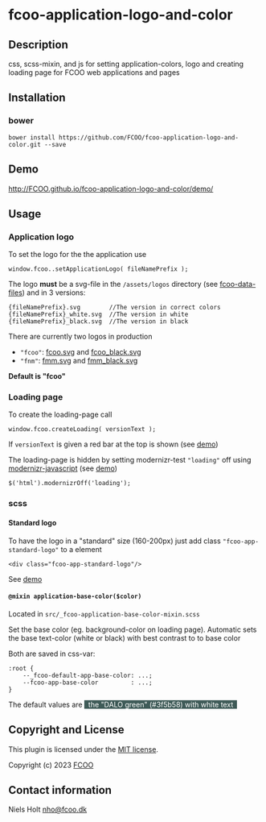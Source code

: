 # fcoo-application-logo-and-color
>


## Description
css, scss-mixin, and js for setting application-colors, logo and creating loading page for FCOO web applications and pages

## Installation
### bower
`bower install https://github.com/FCOO/fcoo-application-logo-and-color.git --save`

## Demo
http://FCOO.github.io/fcoo-application-logo-and-color/demo/

## Usage

### Application logo

To set the logo for the the application use
    
    window.fcoo..setApplicationLogo( fileNamePrefix );

The logo **must** be a svg-file in the `/assets/logos` directory (see [fcoo-data-files](https://github.com/FCOO/fcoo-data-files)) and in 3 versions:

    {fileNamePrefix}.svg        //The version in correct colors 
    {fileNamePrefix}_white.svg  //The version in white 
    {fileNamePrefix}_black.svg  //The version in black

There are currently two logos in production

- `"fcoo"`: [fcoo.svg](https://app.fcoo.dk/assets/logos/fcoo.svg) and [fcoo_black.svg](https://app.fcoo.dk/assets/logos/fcoo_black.svg)
- `"fnm"`: [fmm.svg](https://app.fcoo.dk/assets/logos/fmn.svg) and [fmm_black.svg](https://app.fcoo.dk/assets/logos/fmn_black.svg) 

**Default is "fcoo"**

### Loading page

To create the loading-page call

    window.fcoo.createLoading( versionText );

If `versionText` is given a red bar at the top is shown (see [demo](http://FCOO.github.io/fcoo-application-logo-and-color/demo/))

The loading-page is hidden by setting modernizr-test `"loading"` off using [modernizr-javascript](https://github.com/FCOO/modernizr-javascript) (see [demo](http://FCOO.github.io/fcoo-application-logo-and-color/demo/)) 

    $('html').modernizrOff('loading');


### scss

#### Standard logo

To have the logo in a "standard" size (160-200px) just add class `"fcoo-app-standard-logo"` to a element

    <div class="fcoo-app-standard-logo"/>

See [demo](http://FCOO.github.io/fcoo-application-logo-and-color/demo/)

#### `@mixin application-base-color($color)`
Located in `src/_fcoo-application-base-color-mixin.scss`

Set the base color (eg. background-color on loading page). 
Automatic sets the base text-color (white or black) with best contrast to to base color

Both are saved in css-var:

    :root {
        --_fcoo-default-app-base-color: ...;
        --fcoo-app-base-color         : ...;
    }

The default values are <span style="background-color: #3f5b58; color: white">&nbsp;&nbsp;the "DALO green" (#3f5b58) with white text&nbsp;&nbsp;</span>     
 
<!--

### options
| Id | Type | Default | Description |
| :--: | :--: | :-----: | --- |
| options1 | boolean | true | If <code>true</code> the ... |
| options2 | string | null | Contain the ... |

### Methods

    .methods1( arg1, arg2,...): Do something
    .methods2( arg1, arg2,...): Do something else
 -->


## Copyright and License
This plugin is licensed under the [MIT license](https://github.com/FCOO/fcoo-application-logo-and-color/LICENSE).

Copyright (c) 2023 [FCOO](https://github.com/FCOO)

## Contact information

Niels Holt nho@fcoo.dk
